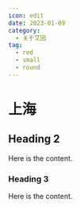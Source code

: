 ```yaml
---
icon: edit
date: 2023-01-09
category:
  - 关于艾因
tag:
  - red
  - small
  - round
---
```


# 上海

## Heading 2

Here is the content.

### Heading 3

Here is the content.
